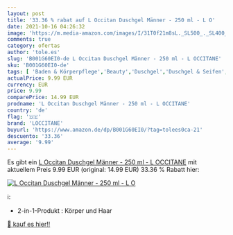 ```yaml
---
layout: post
title: '33.36 % rabat auf L Occitan Duschgel Männer - 250 ml - L O'
date: 2021-10-16 04:26:32
image: 'https://m.media-amazon.com/images/I/31T0f21m8sL._SL500_._SL400_.jpg'
comments: true
category: ofertas
author: 'tole.es'
slug: 'B001G60EI0-de L Occitan Duschgel Männer - 250 ml - L OCCITANE'
sku: 'B001G60EI0-de'
tags: [ 'Baden & Körperpflege','Beauty','Duschgel','Duschgel & Seifen','loccitane', ]
actualPrice: 9.99 EUR
currency: EUR
price: 9.99
comparePrice: 14.99 EUR
prodname: 'L Occitan Duschgel Männer - 250 ml - L OCCITANE'
country: 'de'
flag: '🇩🇪'
brand: 'LOCCITANE'
buyurl: 'https://www.amazon.de/dp/B001G60EI0/?tag=tolees0ca-21'
descuento: '33.36'
average: '9.99'
---
```


Es gibt ein [L Occitan Duschgel Männer - 250 ml - L OCCITANE](https://www.amazon.de/dp/B001G60EI0/?tag=tolees0ca-21) mit aktuellem Preis 9.99 EUR (original: 14.99 EUR) 33.36 % Rabatt hier:

[![L Occitan Duschgel Männer - 250 ml - L O](https://m.media-amazon.com/images/I/31T0f21m8sL._SL500_._SL400_.jpg)](https://www.amazon.de/dp/B001G60EI0/?tag=tolees0ca-21)

ℹ️:

- 2-in-1-Produkt : Körper und Haar

[🛒 kauf es hier!!](https://www.amazon.de/dp/B001G60EI0/?tag=tolees0ca-21)
